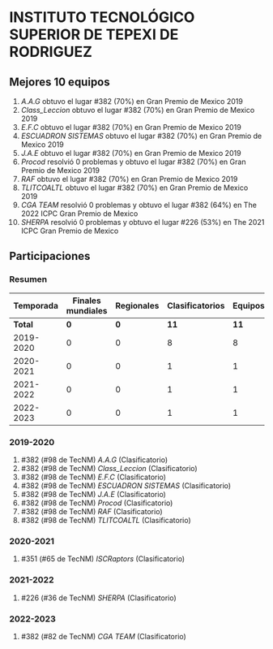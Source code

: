 # INSTITUTO TECNOLÓGICO SUPERIOR DE TEPEXI DE RODRIGUEZ

## Mejores 10 equipos

1. _A.A.G_ obtuvo el lugar #382 (70%) en Gran Premio de Mexico 2019
1. _Class_Leccion_ obtuvo el lugar #382 (70%) en Gran Premio de Mexico 2019
1. _E.F.C_ obtuvo el lugar #382 (70%) en Gran Premio de Mexico 2019
1. _ESCUADRON SISTEMAS_ obtuvo el lugar #382 (70%) en Gran Premio de Mexico 2019
1. _J.A.E_ obtuvo el lugar #382 (70%) en Gran Premio de Mexico 2019
1. _Procod_ resolvió 0 problemas y obtuvo el lugar #382 (70%) en Gran Premio de Mexico 2019
1. _RAF_ obtuvo el lugar #382 (70%) en Gran Premio de Mexico 2019
1. _TLITCOALTL_ obtuvo el lugar #382 (70%) en Gran Premio de Mexico 2019
1. _CGA TEAM_ resolvió 0 problemas y obtuvo el lugar #382 (64%) en The 2022 ICPC Gran Premio de Mexico
1. _SHERPA_ resolvió 0 problemas y obtuvo el lugar #226 (53%) en The 2021 ICPC Gran Premio de Mexico

## Participaciones

### Resumen

| Temporada | Finales mundiales | Regionales | Clasificatorios | Equipos |
| --- | --- | --- | --- | --- |
| **Total** | **0** | **0** | **11** | **11** |
| 2019-2020 | 0 | 0 | 8 | 8 |
| 2020-2021 | 0 | 0 | 1 | 1 |
| 2021-2022 | 0 | 0 | 1 | 1 |
| 2022-2023 | 0 | 0 | 1 | 1 |

### 2019-2020

1. #382 (#98 de TecNM) _A.A.G_ (Clasificatorio)
1. #382 (#98 de TecNM) _Class_Leccion_ (Clasificatorio)
1. #382 (#98 de TecNM) _E.F.C_ (Clasificatorio)
1. #382 (#98 de TecNM) _ESCUADRON SISTEMAS_ (Clasificatorio)
1. #382 (#98 de TecNM) _J.A.E_ (Clasificatorio)
1. #382 (#98 de TecNM) _Procod_ (Clasificatorio)
1. #382 (#98 de TecNM) _RAF_ (Clasificatorio)
1. #382 (#98 de TecNM) _TLITCOALTL_ (Clasificatorio)

### 2020-2021

1. #351 (#65 de TecNM) _ISCRaptors_ (Clasificatorio)

### 2021-2022

1. #226 (#36 de TecNM) _SHERPA_ (Clasificatorio)

### 2022-2023

1. #382 (#82 de TecNM) _CGA TEAM_ (Clasificatorio)



